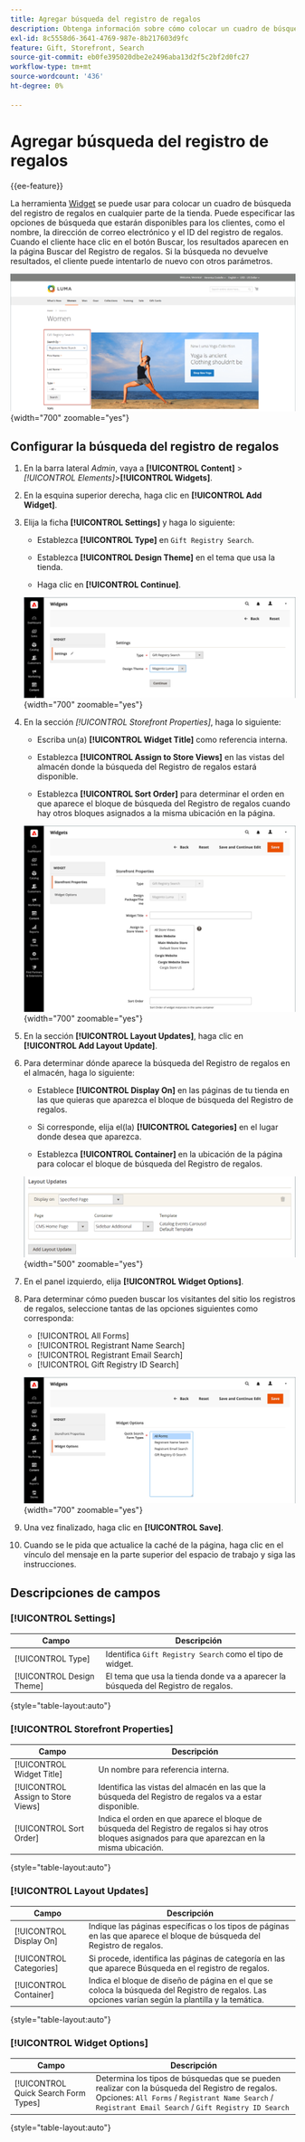 ```yaml
---
title: Agregar búsqueda del registro de regalos
description: Obtenga información sobre cómo colocar un cuadro de búsqueda en el registro de regalos para ayudar a los visitantes de la tienda a comprar productos de los registros de clientes.
exl-id: 8c5558d6-3641-4769-987e-8b217603d9fc
feature: Gift, Storefront, Search
source-git-commit: eb0fe395020dbe2e2496aba13d2f5c2bf2d0fc27
workflow-type: tm+mt
source-wordcount: '436'
ht-degree: 0%

---
```


# Agregar búsqueda del registro de regalos

{{ee-feature}}

La herramienta [Widget](../content-design/widgets.md) se puede usar para colocar un cuadro de búsqueda del registro de regalos en cualquier parte de la tienda. Puede especificar las opciones de búsqueda que estarán disponibles para los clientes, como el nombre, la dirección de correo electrónico y el ID del registro de regalos. Cuando el cliente hace clic en el botón Buscar, los resultados aparecen en la página Buscar del Registro de regalos. Si la búsqueda no devuelve resultados, el cliente puede intentarlo de nuevo con otros parámetros.

![Ejemplo de tienda - búsqueda en el registro de regalos](./assets/storefront-gift-registry-search.png){width="700" zoomable="yes"}

## Configurar la búsqueda del registro de regalos

1. En la barra lateral _Admin_, vaya a **[!UICONTROL Content]** > _[!UICONTROL Elements]_>**[!UICONTROL Widgets]**.

1. En la esquina superior derecha, haga clic en **[!UICONTROL Add Widget]**.

1. Elija la ficha **[!UICONTROL Settings]** y haga lo siguiente:

   - Establezca **[!UICONTROL Type]** en `Gift Registry Search`.

   - Establezca **[!UICONTROL Design Theme]** en el tema que usa la tienda.

   - Haga clic en **[!UICONTROL Continue]**.

   ![Registro de regalos - configuración de búsqueda](./assets/widget-gift-registry-search-settings.png){width="700" zoomable="yes"}

1. En la sección _[!UICONTROL Storefront Properties]_, haga lo siguiente:

   - Escriba un(a) **[!UICONTROL Widget Title]** como referencia interna.

   - Establezca **[!UICONTROL Assign to Store Views]** en las vistas del almacén donde la búsqueda del Registro de regalos estará disponible.

   - Establezca **[!UICONTROL Sort Order]** para determinar el orden en que aparece el bloque de búsqueda del Registro de regalos cuando hay otros bloques asignados a la misma ubicación en la página.

   ![Registro de regalos - propiedades de la tienda](./assets/widget-gift-registry-search-storefront-properties.png){width="700" zoomable="yes"}

1. En la sección **[!UICONTROL Layout Updates]**, haga clic en **[!UICONTROL Add Layout Update]**.

1. Para determinar dónde aparece la búsqueda del Registro de regalos en el almacén, haga lo siguiente:

   - Establece **[!UICONTROL Display On]** en las páginas de tu tienda en las que quieras que aparezca el bloque de búsqueda del Registro de regalos.

   - Si corresponde, elija el(la) **[!UICONTROL Categories]** en el lugar donde desea que aparezca.

   - Establezca **[!UICONTROL Container]** en la ubicación de la página para colocar el bloque de búsqueda del Registro de regalos.

   ![Registro de regalos - actualizaciones de diseño](./assets/widget-gift-registry-search-layout-updates.png){width="500" zoomable="yes"}

1. En el panel izquierdo, elija **[!UICONTROL Widget Options]**.

1. Para determinar cómo pueden buscar los visitantes del sitio los registros de regalos, seleccione tantas de las opciones siguientes como corresponda:

   - [!UICONTROL All Forms]
   - [!UICONTROL Registrant Name Search]
   - [!UICONTROL Registrant Email Search]
   - [!UICONTROL Gift Registry ID Search]

   ![Registro de regalos - opciones de widget](./assets/widget-gift-registry-search-widget-options.png){width="700" zoomable="yes"}

1. Una vez finalizado, haga clic en **[!UICONTROL Save]**.

1. Cuando se le pida que actualice la caché de la página, haga clic en el vínculo del mensaje en la parte superior del espacio de trabajo y siga las instrucciones.

## Descripciones de campos

### [!UICONTROL Settings]

| Campo | Descripción |
|--- |--- |
| [!UICONTROL Type] | Identifica `Gift Registry Search` como el tipo de widget. |
| [!UICONTROL Design Theme] | El tema que usa la tienda donde va a aparecer la búsqueda del Registro de regalos. |

{style="table-layout:auto"}

### [!UICONTROL Storefront Properties]

| Campo | Descripción |
|--- |--- |
| [!UICONTROL Widget Title] | Un nombre para referencia interna. |
| [!UICONTROL Assign to Store Views] | Identifica las vistas del almacén en las que la búsqueda del Registro de regalos va a estar disponible. |
| [!UICONTROL Sort Order] | Indica el orden en que aparece el bloque de búsqueda del Registro de regalos si hay otros bloques asignados para que aparezcan en la misma ubicación. |

{style="table-layout:auto"}

### [!UICONTROL Layout Updates]

| Campo | Descripción |
|--- |--- |
| [!UICONTROL Display On] | Indique las páginas específicas o los tipos de páginas en las que aparece el bloque de búsqueda del Registro de regalos. |
| [!UICONTROL Categories] | Si procede, identifica las páginas de categoría en las que aparece Búsqueda en el registro de regalos. |
| [!UICONTROL Container] | Indica el bloque de diseño de página en el que se coloca la búsqueda del Registro de regalos. Las opciones varían según la plantilla y la temática. |

{style="table-layout:auto"}

### [!UICONTROL Widget Options]

| Campo | Descripción |
|--- |--- |
| [!UICONTROL Quick Search Form Types] | Determina los tipos de búsquedas que se pueden realizar con la búsqueda del Registro de regalos. Opciones: `All Forms` / `Registrant Name Search` /` Registrant Email Search` / `Gift Registry ID Search` |

{style="table-layout:auto"}

